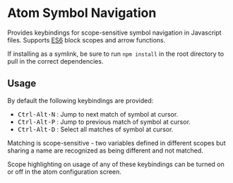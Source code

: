 # Atom Symbol Navigation

Provides keybindings for scope-sensitive symbol navigation in Javascript files. Supports [ES6](https://people.mozilla.org/~jorendorff/es6-draft.html) block scopes and arrow functions.

If installing as a symlink, be sure to run `npm install` in the root directory to pull in the correct dependencies.

## Usage

By default the following keybindings are provided:
* <kbd>Ctrl-Alt-N</kbd> : Jump to next match of symbol at cursor.
* <kbd>Ctrl-Alt-P</kbd> : Jump to previous match of symbol at cursor.
* <kbd>Ctrl-Alt-D</kbd> : Select all matches of symbol at cursor.

Matching is scope-sensitive - two variables defined in different scopes but sharing a name are recognized as being different and not matched.

Scope highlighting on usage of any of these keybindings can be turned on or off in the atom configuration screen.
